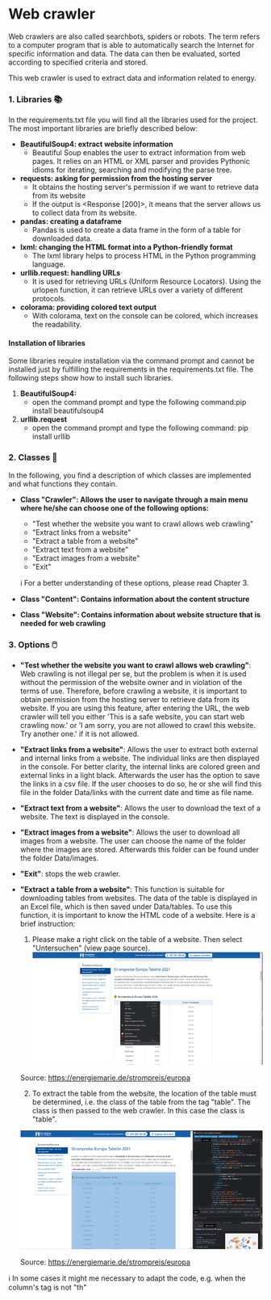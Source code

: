 # Web crawler
Web crawlers are also called searchbots, spiders or robots. The term refers to a computer program that is able to automatically search the Internet for specific information and data. The data can then be evaluated, sorted according to specified criteria and stored. 

This web crawler is used to extract data and information related to energy. 


### 1. Libraries 📚
In the requirements.txt file you will find all the libraries used for the project. The most important libraries are briefly described below:

- **BeautifulSoup4: extract website information** 
  - Beautiful Soup enables the user to extract information from web pages. It relies on an HTML or XML parser and provides Pythonic idioms for iterating, searching and modifying the parse tree.
- **requests: asking for permission from the hosting server**
  - It obtains the hosting server's permission if we want to retrieve data from its website
  - If the output is <Response [200]>, it means that the server allows us to collect data from its website. 
- **pandas: creating a dataframe**
  - Pandas is used to create a data frame in the form of a table for downloaded data.
- **lxml: changing the HTML format into a Python-friendly format**
  - The lxml library helps to process HTML in the Python programming language.
- **urllib.request: handling URLs**
  - It is used for retrieving URLs (Uniform Resource Locators). Using the urlopen function, it can retrieve URLs over a variety of different protocols.
- **colorama: providing colored text output**
  - With colorama, text on the console can be colored, which increases the readability.


#### Installation of libraries 
Some libraries require installation via the command prompt and cannot be installed just by fulfilling the requirements in the requirements.txt file. The following steps show how to install such libraries.
1. **BeautifulSoup4:** 
    - open the command prompt and type the following command:pip install beautifulsoup4
2. **urllib.request**
    - open the command prompt and type the following command: pip install urllib


### 2. Classes 📁
In the following, you find a description of which classes are implemented and what functions they contain.

- **Class "Crawler": Allows the user to navigate through a main menu where he/she can choose one of the following options:**

  - "Test whether the website you want to crawl allows web crawling" 
  - "Extract links from a website"
  - "Extract a table from a website"
  - "Extract text from a website"
  - "Extract images from a website"
  - "Exit"

  ℹ️ For a better understanding of these options, please read Chapter 3.
 
 
 
- **Class "Content": Contains information about the content structure** 



- **Class "Website": Contains information about website structure that is needed for web crawling**


### 3. Options 🖱️
  - **"Test whether the website you want to crawl allows web crawling"**: Web crawling is not illegal per se, but the problem is when it is used without the permission of the website owner and in violation of the terms of use. Therefore, before crawling a website, it is important to obtain permission from the hosting server to retrieve data from its website. If you are using this feature, after entering the URL, the web crawler will tell you either 'This is a safe website, you can start web crawling now.' or 'I am sorry, you are not allowed to crawl this website. Try another one.' if it is not allowed. 

  - **"Extract links from a website"**: Allows the user to extract both external and internal links from a website. The individual links are then displayed in the console. For better clarity, the internal links are colored green and external links in a light black. Afterwards the user has the option to save the links in a csv file. If the user chooses to do so, he or she will find this file in the folder Data/links with the current date and time as file name. 

  - **"Extract text from a website"**: Allows the user to download the text of a website. The text is displayed in the console.
  
  - **"Extract images from a website"**: Allows the user to download all images from a website. The user can choose the name of the folder where the images are stored. Afterwards this folder can be found under the folder Data/images.
  
  - **"Exit"**: stops the web crawler.

  - **"Extract a table from a website"**: This function is suitable for downloading tables from websites. The data of the table is displayed in an Excel file, which is then saved under Data/tables. To use this function, it is important to know the HTML code of a website. Here is a brief instruction: 
  
    1.  Please make a right click on the table of a website. Then select "Untersuchen" (view page source).
      ![Screenshot HTML Code](Documents/images/Screenshot_view_page_source.png)
      
      Source: https://energiemarie.de/strompreis/europa
    
    2. To extract the table from the website, the location of the table must be determined, i.e. the class of the table from the tag "table". The class is then passed to the web crawler. In this case the class is "table".
  
      ![Screenshot HTML Code](Documents/images/Screenshot_HTML_Code.png)
      
      Source: https://energiemarie.de/strompreis/europa
  
  ℹ️ In some cases it might me necessary to adapt the code, e.g. when the column's tag is not "th"
